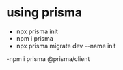 # using prisma

- npx prisma init
- npm i prisma
- npx prisma migrate dev --name init

-npm i prisma @prisma/client
